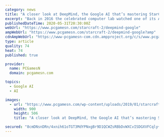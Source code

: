 ```yaml
---
category: news
title: "A closer look at DeepMind, the Google AI that’s mastering StarCraft 2"
excerpt: "Back in 2016 the celebrated computer lab watched one of its AI programs do the unthinkable and win a game of Go against then world champion – and human being – Lee Sedol. Mastering the ancient Chinese board game was just one example of the machine learning DeepMind is hoping it can ultimately use to revolutionise sectors like science,"
publishedDateTime: 2020-05-31T20:30:00Z
webUrl: "https://www.pcgamesn.com/starcraft-2/deepmind-google"
ampWebUrl: "https://www.pcgamesn.com/starcraft-2/deepmind-google?amp"
cdnAmpWebUrl: "https://www-pcgamesn-com.cdn.ampproject.org/c/s/www.pcgamesn.com/starcraft-2/deepmind-google?amp"
type: article
quality: 74
heat: 74
published: true

provider:
  name: PCGamesN
  domain: pcgamesn.com

topics:
  - Google AI
  - AI

images:
  - url: "https://www.pcgamesn.com/wp-content/uploads/2019/01/starcraft-2-deepmind-commentators-900x506.jpg"
    width: 900
    height: 506
    title: "A closer look at DeepMind, the Google AI that’s mastering StarCraft 2"

secured: "8cmDNsnDRn/4xnih61oTGT3MdYPNxgBr9D1QCWZsRBbDvWXCvISDGXVFCqly+14TtPw9NN42RLWTuAm1yVc0cdf0h2NwjahJZLyQCMhldQalnMaC3mhjNKzBYoFPYgH+Xr1CnUef7weaJ8aeykqVXv52iygQaIpk7+pENXVby1nVZZQrBv1dusXvYuEX3PRLaNsxwzBzR+B+OvHqiKqIfQ9ltvcYB1yIY5bqcyyut26rlG7Z/HSkmnrfowQ8H1bskm4uPrG2myvOh5vJolBCIY9NgK4uksSn/6HQ555J6zJx2ZnUyAC47PACjZu/fpUT;/SGSLt+N+oKVaUghAf5b+g=="
---
```


